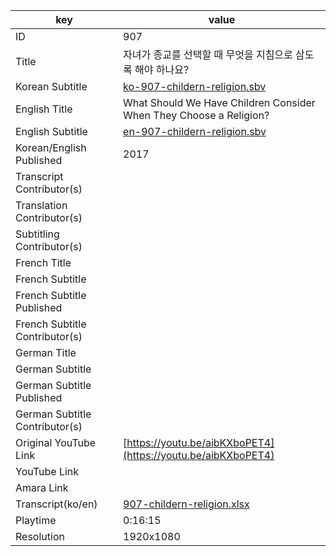 |  key  |  value  |
|-------|---------|
| ID            | 907 |
| Title         | 자녀가 종교를 선택할 때 무엇을 지침으로 삼도록 해야 하나요? |
| Korean Subtitle | [ko-907-childern-religion.sbv](https://github.com/jungtosociety/dharma-qna/raw/master/sub/907/ko-907-childern-religion.sbv) |
| English Title | What Should We Have Children Consider When They Choose a Religion?  |
| English Subtitle | [en-907-childern-religion.sbv](https://github.com/jungtosociety/dharma-qna/raw/master/sub/907/en-907-childern-religion.sbv) |
| Korean/English Published     | 2017 |
| Transcript Contributor(s)   |  |
| Translation Contributor(s)   |  |
| Subtitling Contributor(s)   |  |
| French Title |  |
| French Subtitle |  |
| French Subtitle Published |  |
| French Subtitle Contributor(s) |  |
| German Title |  |
| German Subtitle |  |
| German Subtitle Published |  |
| German Subtitle Contributor(s) |  |
| Original YouTube Link  | [https://youtu.be/aibKXboPET4](https://youtu.be/aibKXboPET4) |
| YouTube Link  |  |
| Amara Link    |  |
| Transcript(ko/en) | [907-childern-religion.xlsx](https://github.com/jungtosociety/dharma-qna/raw/master/sub/907/907-childern-religion.xlsx) |
| Playtime | 0:16:15 |
| Resolution | 1920x1080|
